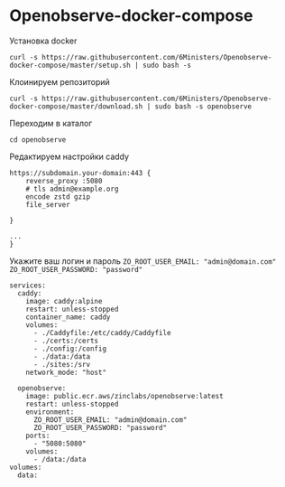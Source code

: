 # Openobserve-docker-compose

Установка docker
```
curl -s https://raw.githubusercontent.com/6Ministers/Openobserve-docker-compose/master/setup.sh | sudo bash -s
```

Клоинируем репозиторий
```
curl -s https://raw.githubusercontent.com/6Ministers/Openobserve-docker-compose/master/download.sh | sudo bash -s openobserve
```

Переходим в каталог
```
cd openobserve
```
Редактируем настройки caddy

```
https://subdomain.your-domain:443 {
    reverse_proxy :5080
	# tls admin@example.org
	encode zstd gzip
	file_server
	
}

...	
}
```

Укажите ваш логин и пароль
     `ZO_ROOT_USER_EMAIL: "admin@domain.com"`
     `ZO_ROOT_USER_PASSWORD: "password"`

```
services:
  caddy:
    image: caddy:alpine
    restart: unless-stopped
    container_name: caddy
    volumes:
      - ./Caddyfile:/etc/caddy/Caddyfile
      - ./certs:/certs
      - ./config:/config
      - ./data:/data
      - ./sites:/srv
    network_mode: "host"

  openobserve:
    image: public.ecr.aws/zinclabs/openobserve:latest
    restart: unless-stopped
    environment:
      ZO_ROOT_USER_EMAIL: "admin@domain.com"
      ZO_ROOT_USER_PASSWORD: "password"
    ports:
      - "5080:5080"
    volumes:
      - /data:/data
volumes:
  data:
```
